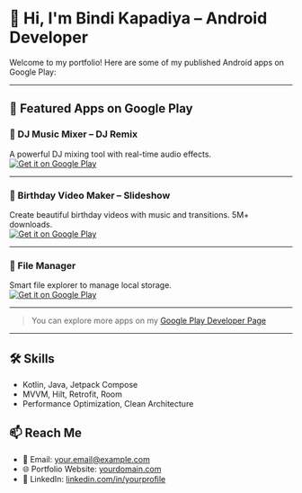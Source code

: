 # 👋 Hi, I'm Bindi Kapadiya – Android Developer

Welcome to my portfolio! Here are some of my published Android apps on Google Play:

---

## 🚀 Featured Apps on Google Play

### 🎵 DJ Music Mixer – DJ Remix  
A powerful DJ mixing tool with real-time audio effects.  
[![Get it on Google Play](https://play.google.com/intl/en_us/badges/static/images/badges/en_badge_web_generic.png)](https://play.google.com/store/apps/details?id=com.yourapp.djmusic)

---

### 🎥 Birthday Video Maker – Slideshow  
Create beautiful birthday videos with music and transitions. 5M+ downloads.  
[![Get it on Google Play](https://play.google.com/store/apps/details?id=com.yourapp.birthdayvideo)](https://play.google.com/store/apps/details?id=com.yourapp.birthdayvideo)

---

### 📁 File Manager  
Smart file explorer to manage local storage.  
[![Get it on Google Play](https://play.google.com/store/apps/details?id=com.yourapp.filemanager)](https://play.google.com/store/apps/details?id=com.yourapp.filemanager)

---

> You can explore more apps on my [Google Play Developer Page](https://play.google.com/store/apps/dev?id=YOUR_DEV_ID)

---

## 🛠️ Skills
- Kotlin, Java, Jetpack Compose
- MVVM, Hilt, Retrofit, Room
- Performance Optimization, Clean Architecture

## 📫 Reach Me
- 📧 Email: your.email@example.com
- 🌐 Portfolio Website: [yourdomain.com](https://yourdomain.com)
- 💼 LinkedIn: [linkedin.com/in/yourprofile](https://linkedin.com/in/yourprofile)

